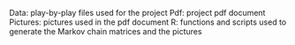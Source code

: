 Data: play-by-play files used for the project
Pdf: project pdf document
Pictures: pictures used in the pdf document
R: functions and scripts used to generate the Markov chain matrices and the pictures

